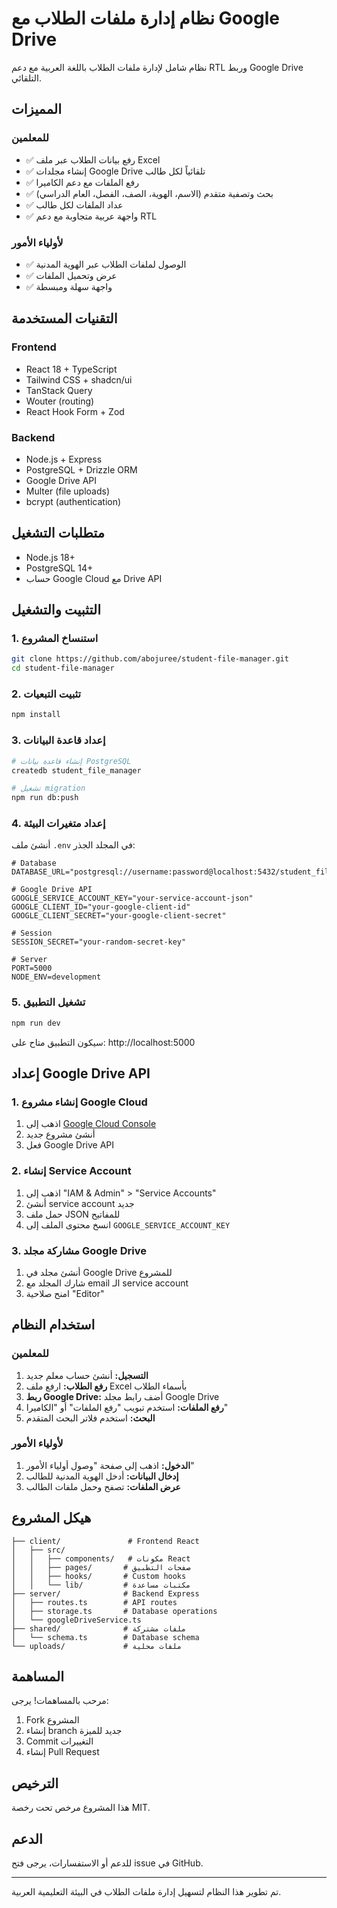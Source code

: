 # نظام إدارة ملفات الطلاب مع Google Drive

نظام شامل لإدارة ملفات الطلاب باللغة العربية مع دعم RTL وربط Google Drive التلقائي.

## المميزات

### للمعلمين
- ✅ رفع بيانات الطلاب عبر ملف Excel
- ✅ إنشاء مجلدات Google Drive تلقائياً لكل طالب
- ✅ رفع الملفات مع دعم الكاميرا
- ✅ بحث وتصفية متقدم (الاسم، الهوية، الصف، الفصل، العام الدراسي)
- ✅ عداد الملفات لكل طالب
- ✅ واجهة عربية متجاوبة مع دعم RTL

### لأولياء الأمور
- ✅ الوصول لملفات الطلاب عبر الهوية المدنية
- ✅ عرض وتحميل الملفات
- ✅ واجهة سهلة ومبسطة

## التقنيات المستخدمة

### Frontend
- React 18 + TypeScript
- Tailwind CSS + shadcn/ui
- TanStack Query
- Wouter (routing)
- React Hook Form + Zod

### Backend
- Node.js + Express
- PostgreSQL + Drizzle ORM
- Google Drive API
- Multer (file uploads)
- bcrypt (authentication)

## متطلبات التشغيل

- Node.js 18+
- PostgreSQL 14+
- حساب Google Cloud مع Drive API

## التثبيت والتشغيل

### 1. استنساخ المشروع
```bash
git clone https://github.com/abojuree/student-file-manager.git
cd student-file-manager
```

### 2. تثبيت التبعيات
```bash
npm install
```

### 3. إعداد قاعدة البيانات
```bash
# إنشاء قاعدة بيانات PostgreSQL
createdb student_file_manager

# تشغيل migration
npm run db:push
```

### 4. إعداد متغيرات البيئة
أنشئ ملف `.env` في المجلد الجذر:

```env
# Database
DATABASE_URL="postgresql://username:password@localhost:5432/student_file_manager"

# Google Drive API
GOOGLE_SERVICE_ACCOUNT_KEY="your-service-account-json"
GOOGLE_CLIENT_ID="your-google-client-id"
GOOGLE_CLIENT_SECRET="your-google-client-secret"

# Session
SESSION_SECRET="your-random-secret-key"

# Server
PORT=5000
NODE_ENV=development
```

### 5. تشغيل التطبيق
```bash
npm run dev
```

سيكون التطبيق متاح على: http://localhost:5000

## إعداد Google Drive API

### 1. إنشاء مشروع Google Cloud
1. اذهب إلى [Google Cloud Console](https://console.cloud.google.com)
2. أنشئ مشروع جديد
3. فعل Google Drive API

### 2. إنشاء Service Account
1. اذهب إلى "IAM & Admin" > "Service Accounts"
2. أنشئ service account جديد
3. حمل ملف JSON للمفاتيح
4. انسخ محتوى الملف إلى `GOOGLE_SERVICE_ACCOUNT_KEY`

### 3. مشاركة مجلد Google Drive
1. أنشئ مجلد في Google Drive للمشروع
2. شارك المجلد مع email الـ service account
3. امنح صلاحية "Editor"

## استخدام النظام

### للمعلمين
1. **التسجيل:** أنشئ حساب معلم جديد
2. **رفع الطلاب:** ارفع ملف Excel بأسماء الطلاب
3. **ربط Google Drive:** أضف رابط مجلد Google Drive
4. **رفع الملفات:** استخدم تبويب "رفع الملفات" أو "الكاميرا"
5. **البحث:** استخدم فلاتر البحث المتقدم

### لأولياء الأمور
1. **الدخول:** اذهب إلى صفحة "وصول أولياء الأمور"
2. **إدخال البيانات:** أدخل الهوية المدنية للطالب
3. **عرض الملفات:** تصفح وحمل ملفات الطالب

## هيكل المشروع

```
├── client/               # Frontend React
│   ├── src/
│   │   ├── components/   # مكونات React
│   │   ├── pages/       # صفحات التطبيق
│   │   ├── hooks/       # Custom hooks
│   │   └── lib/         # مكتبات مساعدة
├── server/              # Backend Express
│   ├── routes.ts        # API routes
│   ├── storage.ts       # Database operations
│   └── googleDriveService.ts
├── shared/              # ملفات مشتركة
│   └── schema.ts        # Database schema
└── uploads/             # ملفات محلية
```

## المساهمة

مرحب بالمساهمات! يرجى:
1. Fork المشروع
2. إنشاء branch جديد للميزة
3. Commit التغييرات
4. إنشاء Pull Request

## الترخيص

هذا المشروع مرخص تحت رخصة MIT.

## الدعم

للدعم أو الاستفسارات، يرجى فتح issue في GitHub.

---

تم تطوير هذا النظام لتسهيل إدارة ملفات الطلاب في البيئة التعليمية العربية.